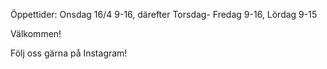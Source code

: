 Öppettider: Onsdag 16/4 9-16, därefter Torsdag- Fredag 9-16, Lördag 9-15

Välkommen!

Följ oss gärna på Instagram!


